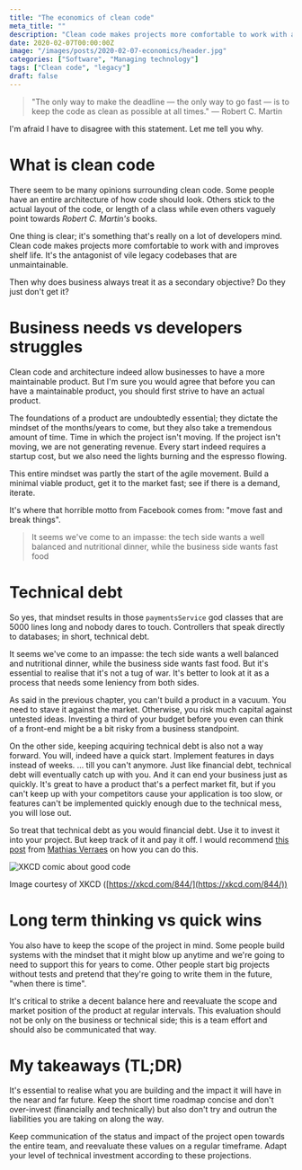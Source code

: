 ```yaml
---
title: "The economics of clean code"
meta_title: ""
description: "Clean code makes projects more comfortable to work with and improves shelf life. Its the antagonist of vile legacy codebases that are unmaintainable. Then why does business always treat it as a secondary objective? Do they just dont get it?"
date: 2020-02-07T00:00:00Z
image: "/images/posts/2020-02-07-economics/header.jpg"
categories: ["Software", "Managing technology"]
tags: ["Clean code", "legacy"]
draft: false
---
```


> "The only way to make the deadline — the only way to go fast — is to keep the code as clean as possible at all times." — Robert C. Martin

I'm afraid I have to disagree with this statement. Let me tell you why.

# What is clean code

There seem to be many opinions surrounding clean code. Some people have an entire architecture of how code should look. Others stick to the actual layout of the code, or length of a class while even others vaguely point towards *Robert C. Martin's* books.

One thing is clear; it's something that's really on a lot of developers mind. Clean code makes projects more comfortable to work with and improves shelf life. It's the antagonist of vile legacy codebases that are unmaintainable.

Then why does business always treat it as a secondary objective? Do they just don't get it?

# Business needs vs developers struggles

Clean code and architecture indeed allow businesses to have a more maintainable product. But I'm sure you would agree that before you can have a maintainable product, you should first strive to have an actual product.

The foundations of a product are undoubtedly essential; they dictate the mindset of the months/years to come, but they also take a tremendous amount of time. Time in which the project isn't moving. If the project isn't moving, we are not generating revenue. Every start indeed requires a startup cost, but we also need the lights burning and the espresso flowing.

This entire mindset was partly the start of the agile movement. Build a minimal viable product, get it to the market fast; see if there is a demand, iterate.

It's where that horrible motto from Facebook comes from: "move fast and break things".

> It seems we've come to an impasse: the tech side wants a well balanced and nutritional dinner, while the business side wants fast food

# Technical debt

So yes, that mindset results in those `paymentsService` god classes that are 5000 lines long and nobody dares to touch. Controllers that speak directly to databases; in short, technical debt.

It seems we've come to an impasse: the tech side wants a well balanced and nutritional dinner, while the business side wants fast food. But it's essential to realise that it's not a tug of war. It's better to look at it as a process that needs some leniency from both sides.

As said in the previous chapter, you can't build a product in a vacuum. You need to stave it against the market. Otherwise, you risk much capital against untested ideas. Investing a third of your budget before you even can think of a front-end might be a bit risky from a business standpoint.

On the other side, keeping acquiring technical debt is also not a way forward. You will, indeed have a quick start. Implement features in days instead of weeks. ... till you can't anymore. Just like financial debt, technical debt will eventually catch up with you. And it can end your business just as quickly. It's great to have a product that's a perfect market fit, but if you can't keep up with your competitors cause your application is too slow, or features can't be implemented quickly enough due to the technical mess, you will lose out.

So treat that technical debt as you would financial debt. Use it to invest it into your project. But keep track of it and pay it off. I would recommend [this post](http://verraes.net/2020/01/wall-of-technical-debt/) from [Mathias Verraes](https://twitter.com/mathiasverraes) on how you can do this.

![XKCD comic about good code](https://imgs.xkcd.com/comics/good_code.png)

Image courtesy of XKCD ([https://xkcd.com/844/](https://xkcd.com/844/))

# Long term thinking vs quick wins

You also have to keep the scope of the project in mind. Some people build systems with the mindset that it might blow up anytime and we're going to need to support this for years to come. Other people start big projects without tests and pretend that they're going to write them in the future, "when there is time".

It's critical to strike a decent balance here and reevaluate the scope and market position of the product at regular intervals. This evaluation should not be only on the business or technical side; this is a team effort and should also be communicated that way.

# My takeaways (TL;DR)

It's essential to realise what you are building and the impact it will have in the near and far future. Keep the short time roadmap concise and don't over-invest (financially and technically) but also don't try and outrun the liabilities you are taking on along the way.

Keep communication of the status and impact of the project open towards the entire team, and reevaluate these values on a regular timeframe. Adapt your level of technical investment according to these projections.
